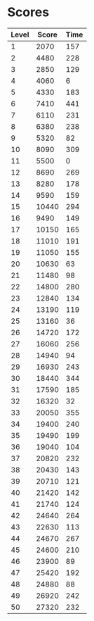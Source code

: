 # Scores
| Level | Score | Time |
|-------|-------|------|
|1      |2070   |157   |
|2      |4480   |228   |
|3      |2850   |129   |
|4      |4060   |6     |
|5      |4330   |183   |
|6      |7410   |441   |
|7      |6110   |231   |
|8      |6380   |238   |
|9      |5320   |82    |
|10     |8090   |309   |
|11     |5500   |0     |
|12     |8690   |269   |
|13     |8280   |178   |
|14     |9590   |159   |
|15     |10440  |294   |
|16     |9490   |149   |
|17     |10150  |165   |
|18     |11010  |191   |
|19     |11050  |155   |
|20     |10630  |63    |
|21     |11480  |98    |
|22     |14800  |280   |
|23     |12840  |134   |
|24     |13190  |119   |
|25     |13160  |36    |
|26     |14720  |172   |
|27     |16060  |256   |
|28     |14940  |94    |
|29     |16930  |243   |
|30     |18440  |344   |
|31     |17590  |185   |
|32     |16320  |32    |
|33     |20050  |355   |
|34     |19400  |240   |
|35     |19490  |199   |
|36     |19040  |104   |
|37     |20820  |232   |
|38     |20430  |143   |
|39     |20710  |121   |
|40     |21420  |142   |
|41     |21740  |124   |
|42     |24640  |264   |
|43     |22630  |113   |
|44     |24670  |267   |
|45     |24600  |210   |
|46     |23900  |89    |
|47     |25420  |192   |
|48     |24880  |88    |
|49     |26920  |242   |
|50     |27320  |232   |
